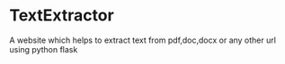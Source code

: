 # TextExtractor
A website which helps to extract text from pdf,doc,docx or any other url using python flask

